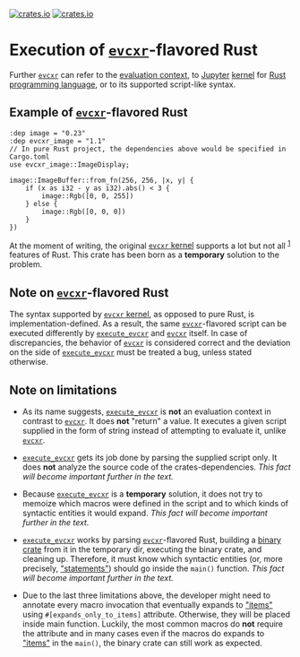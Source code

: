 [![crates.io](https://img.shields.io/crates/v/execute_evcxr.svg)][`execute_evcxr`]
[![crates.io](https://img.shields.io/crates/d/execute_evcxr.svg)][`execute_evcxr`]

# Execution of [`evcxr`]-flavored Rust

Further [`evcxr`] can refer to the [evaluation context](https://crates.io/crates/evcxr),
to [Jupyter](https://en.wikipedia.org/wiki/Project_Jupyter) [kernel](https://docs.jupyter.org/en/latest/projects/kernels.html) for [Rust programming language](https://www.rust-lang.org/), or to its supported script-like syntax.

## Example of [`evcxr`]-flavored Rust

```rust,no_run
:dep image = "0.23"
:dep evcxr_image = "1.1"
// In pure Rust project, the dependencies above would be specified in Cargo.toml
use evcxr_image::ImageDisplay;

image::ImageBuffer::from_fn(256, 256, |x, y| {
    if (x as i32 - y as i32).abs() < 3 {
        image::Rgb([0, 0, 255])
    } else {
        image::Rgb([0, 0, 0])
    }
})
```

At the moment of writing, the original [`evcxr` kernel] supports a lot but not all <sup><a href="https://github.com/google/evcxr/issues/165">1</a></sup> features of Rust. This crate has been born as a **temporary** solution to the problem.

## Note on [`evcxr`]-flavored Rust

The syntax supported by [`evcxr` kernel], as opposed to pure Rust, is implementation-defined. As a result, the same [`evcxr`]-flavored script can be executed differently by [`execute_evcxr`] and [`evcxr`] itself. In case of discrepancies, the behavior of [`evcxr`] is considered correct and the deviation on the side of [`execute_evcxr`] must be treated a bug, unless stated otherwise.

## Note on limitations

* As its name suggests, [`execute_evcxr`] is **not** an evaluation context in contrast to [`evcxr`]. It does **not** "return" a value. It executes a given script supplied in the form of string instead of attempting to evaluate it, unlike [`evcxr`].

* [`execute_evcxr`] gets its job done by parsing the supplied script only. It does **not** analyze the source code of the crates-dependencies. *This fact will become important further in the text.*

* Because [`execute_evcxr`] is a **temporary** solution, it does not try to memoize which macros were defined in the script and to which kinds of syntactic entities it would expand. *This fact will become important further in the text.*

* [`execute_evcxr`] works by parsing [`evcxr`]-flavored Rust, building a [binary crate](https://doc.rust-lang.org/book/ch07-01-packages-and-crates.html#:~:text=a%20library%20crate.-,Binary%20crates,-are%20programs%20you) from it in the temporary dir, executing the binary crate, and cleaning up. Therefore, it must know which syntactic entities (or, more precisely, ["statements"](https://doc.rust-lang.org/reference/statements.html)) should go inside the `main()` function. *This fact will become important further in the text.*

* Due to the last three limitations above, the developer might need to annotate every macro invocation that eventually expands to ["items"](https://doc.rust-lang.org/reference/items.html) using `#[expands_only_to_items]` attribute. Otherwise, they will be placed inside main function. Luckily, the most common macros do **not** require the attribute and in many cases even if the macros do expands to ["items"](https://doc.rust-lang.org/reference/items.html) in the `main()`, the binary crate can still work as expected.

[`execute_evcxr`]: https://crates.io/crates/execute_evcxr
[`evcxr`]: https://github.com/google/evcxr/blob/main/evcxr_jupyter/samples/evcxr_jupyter_tour.ipynb
[`evcxr` kernel]: https://github.com/google/evcxr/tree/main/evcxr_jupyter